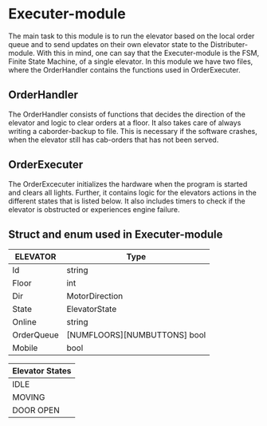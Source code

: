 # Executer-module

The main task to this module is to run the elevator based on the local order queue and to send updates on their own elevator state to the Distributer-module. With this in mind, one can say that the Executer-module is the FSM, Finite State Machine, of a single elevator. In this module we have two files, where the OrderHandler contains the functions used in OrderExecuter. 

## OrderHandler
The OrderHandler consists of functions that decides the direction of the elevator and logic to clear orders at a floor. It also takes care of always writing a caborder-backup to file. This is necessary if the software crashes, when the elevator still has cab-orders that has not been served.

## OrderExecuter
The OrderExcecuter initializes the hardware when the program is started and clears all lights. Further, it contains logic for the elevators actions in the different states that is listed below. It also includes timers to check if the elevator is obstructed or experiences engine failure. 


## Struct and enum used in Executer-module
ELEVATOR        | Type
--------------- | ----------------------------
Id              | string
Floor           | int
Dir             | MotorDirection
State           | ElevatorState
Online          | string
OrderQueue      | [NUMFLOORS][NUMBUTTONS] bool
Mobile          | bool


Elevator States |                     
--------------- |  
IDLE            | 
MOVING          | 
DOOR OPEN       | 
